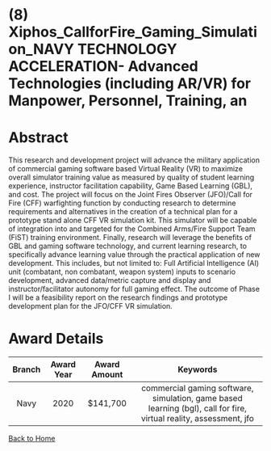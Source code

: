 
(8) Xiphos_CallforFire_Gaming_Simulation_NAVY TECHNOLOGY ACCELERATION- Advanced Technologies (including AR/VR) for Manpower, Personnel, Training, an
====================================================================================================================================================

# Abstract


This research and development project will advance the military application of commercial gaming software based Virtual Reality (VR) to maximize overall simulator training value as measured by quality of student learning experience, instructor facilitation capability, Game Based Learning (GBL), and cost. The project will focus on the Joint Fires Observer (JFO)/Call for Fire (CFF) warfighting function by conducting research to determine requirements and alternatives in the creation of a technical plan for a prototype stand alone CFF VR simulation kit. This simulator will be capable of integration into and targeted for the Combined Arms/Fire Support Team (FiST) training environment. Finally, research will leverage the benefits of GBL and gaming software technology, and current learning research, to specifically advance learning value through the practical application of new development. This includes, but not limited to: Full Artificial Intelligence (AI) unit (combatant, non combatant, weapon system) inputs to scenario development, advanced data/metric capture and display and instructor/facilitator autonomy for full gaming effect. The outcome of Phase I will be a feasibility report on the research findings and prototype development plan for the JFO/CFF VR simulation.  

# Award Details

|Branch|Award Year|Award Amount|Keywords|
| :---: | :---: | :---: | :---: |
|Navy|2020|$141,700|commercial gaming software, simulation, game based learning (bgl), call for fire, virtual reality, assessment, jfo|
  
  


[Back to Home](https://github.com/chrischow/dod_sbir_awards#2131)